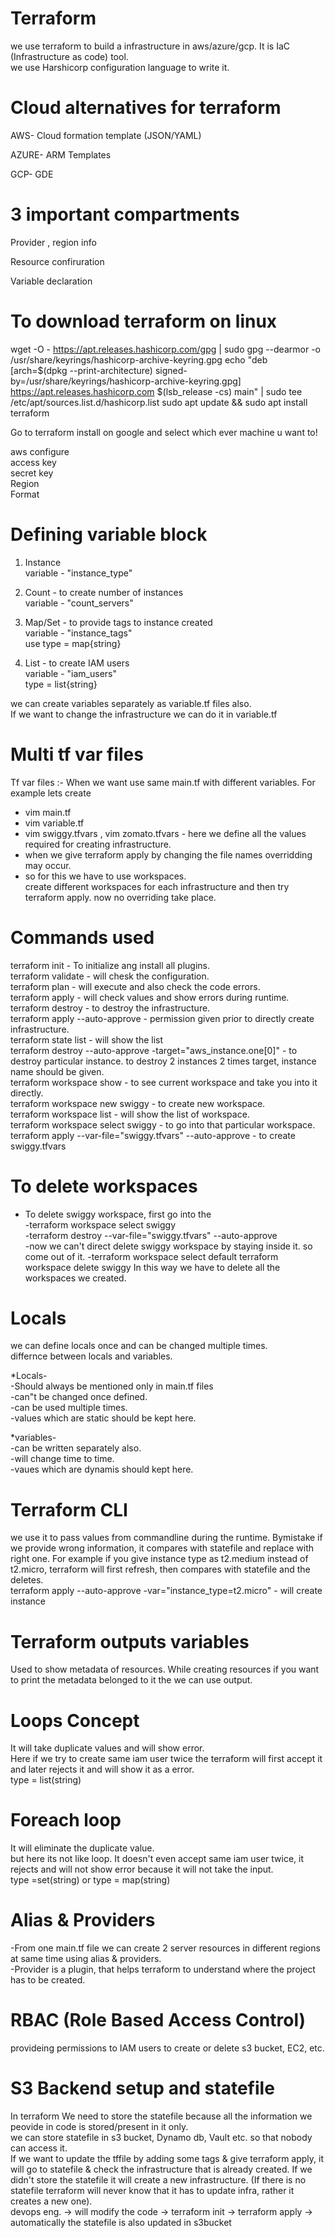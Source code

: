 # Terraform
we use terraform to build a infrastructure in aws/azure/gcp. 
It is IaC (Infrastructure as code) tool.  
we use Harshicorp configuration language to write it.  

# Cloud alternatives for terraform
AWS- Cloud formation template (JSON/YAML)

AZURE- ARM Templates

GCP- GDE

# 3 important compartments
Provider , region info

Resource confiruration

Variable declaration

# To download terraform on linux

wget -O - https://apt.releases.hashicorp.com/gpg | sudo gpg --dearmor -o /usr/share/keyrings/hashicorp-archive-keyring.gpg
echo "deb [arch=$(dpkg --print-architecture) signed-by=/usr/share/keyrings/hashicorp-archive-keyring.gpg] https://apt.releases.hashicorp.com $(lsb_release -cs) main" | sudo tee /etc/apt/sources.list.d/hashicorp.list
sudo apt update && sudo apt install terraform

Go to terraform install on google and select which ever machine u want to!

aws configure            
access key         
secret key       
Region        
Format

# Defining variable block

1) Instance               
  variable - "instance_type"                  

2) Count - to create number of instances             
   variable - "count_servers"                     

3) Map/Set - to provide tags to instance created                   
 variable - "instance_tags"            
 use type = map{string}

4) List - to create IAM users            
  variable - "iam_users"             
  type = list{string}

we can create variables separately as variable.tf files also.        
If we want to change the infrastructure we can do it in variable.tf           

# Multi tf var files

Tf var files :- When we want use same main.tf with different variables. For example lets create                        
- vim main.tf                
- vim variable.tf                     
- vim swiggy.tfvars , vim zomato.tfvars - here we define all the values required for creating infrastructure.              
- when we give terraform apply by changing the file names overridding may occur.           
- so for this we have to use workspaces.                 
create different workspaces for each infrastructure and then try terraform apply. now no overriding take place.         

# Commands used

terraform init -  To initialize ang install all plugins.          
terraform validate - will chesk the configuration.              
terraform plan - will execute and also check the code errors.             
terraform apply - will check values and show errors during runtime.            
terraform destroy - to destroy the infrastructure.          
terraform apply --auto-approve - permission given prior to directly create infrastructure.           
terraform state list - will show the list                        
terraform destroy --auto-approve -target="aws_instance.one[0]" - to destroy particular instance. to destroy 2 instances 2 times target, instance name should be given.                  
terraform workspace show - to see current workspace and take you into it directly.           
terraform workspace new swiggy - to create new workspace.            
terraform workspace list - will show the list of workspace.           
terraform workspace select swiggy - to go into that particular workspace.           
terraform apply --var-file="swiggy.tfvars" --auto-approve - to create swiggy.tfvars                    

# To delete workspaces

* To delete swiggy workspace, first go into the         
-terraform workspace select swiggy           
-terraform destroy --var-file="swiggy.tfvars" --auto-approve         
-now we can't direct delete swiggy workspace by staying inside it. so come out of it.
-terraform workspace select default
terraform workspace delete swiggy
 In this way we have to delete all the workspaces we created.      

# Locals
we can define locals once and can be changed multiple times.         
differnce between locals and variables.                  

*Locals-         
-Should always be mentioned only in main.tf files         
-can"t be changed once defined.       
-can be used multiple times.           
-values which are static should be kept here.           

*variables-      
-can be written separately also.         
-will change time to time.                    
-vaues which are dynamis should kept here.                   

# Terraform CLI

we use it to pass values from commandline during the runtime. Bymistake if we provide wrong information, it compares with statefile and replace with right one. For example if you give instance type as t2.medium instead of t2.micro, terraform will first refresh, then compares with statefile and the deletes.                  
terraform apply --auto-approve -var="instance_type=t2.micro" - will create instance                

# Terraform outputs variables

Used to show metadata of resources. While creating resources if you want to print the metadata belonged to it the we can use output.           

# Loops Concept

It will take duplicate values and will show error.               
Here if we try to create same iam user twice the terraform will first accept it and later rejects it and will show it as a error.             
type = list(string)

# Foreach loop

It will eliminate the duplicate value.             
but here its not like loop. It doesn't even accept same iam user twice, it rejects and will not show error because it will not take the input.        
 type =set(string)   or   type = map(string)            

# Alias & Providers

-From one main.tf file we can create 2 server resources in different regions at same time using alias & providers.         
-Provider is a plugin, that helps terraform to understand where the project has to be created.              

# RBAC (Role Based Access Control)

provideing permissions to IAM users to create or delete s3 bucket, EC2, etc.                    

# S3 Backend setup and statefile

In terraform We need to store the statefile because all the information  we peovide in code is stored/present in it only.             
we can store statefile in s3 bucket, Dynamo db, Vault etc. so that nobody can access it.             
If we want to update the tffile by adding some tags & give terraform apply, it will go to statefile & check the infrastructure that is already created. If we didn't store the statefile it will create a new infrastructure. (If there is no statefile terraform will never know that it has to update infra, rather it creates a new one).           
devops eng. -> will modify the code ->  terraform init -> terraform apply -> automatically the statefile is also updated in s3bucket             




